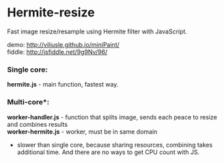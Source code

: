 Hermite-resize
==============

Fast image resize/resample using Hermite filter with JavaScript.

demo: http://viliusle.github.io/miniPaint/<br />
fiddle: http://jsfiddle.net/9g9Nv/96/

### Single core:
<b>hermite.js</b> - main function, fastest way.

### Multi-core*:
<b>worker-handler.js</b> - function that splits image, sends each peace to resize and combines results<br />
<b>worker-hermite.js</b> - worker, must be in same domain

* slower than single core, because sharing resources, combining takes additional time. And there are no ways to get CPU count with JS.
